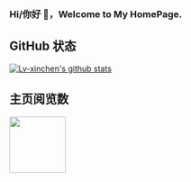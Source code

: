 ### Hi/你好 👋，Welcome to My HomePage.

## GitHub 状态
[![Lv-xinchen's github stats](https://github-readme-stats.vercel.app/api?username=drpasserby&theme=dark)](https://github.com/drpasserby/)

## 主页阅览数
<img src="https://badges.toozhao.com/badges/01GH5P1N8DVSCB5PJB1XS9S8HQ/green.svg" width=100//>
